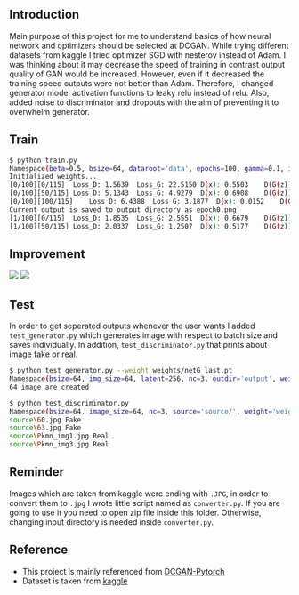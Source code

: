 ## Introduction
Main purpose of this project for me to understand basics of how neural network and optimizers should be selected at DCGAN. While trying different datasets from kaggle
I tried optimizer SGD with nesterov instead of Adam. I was thinking about it may decrease the speed of training in contrast output quality of GAN would be increased. However, even if it decreased the training speed outputs were not better than Adam. Therefore, I changed generator model activation functions to leaky relu instead of relu. Also, added noise to discriminator and dropouts with the aim of preventing it to overwhelm generator.


## Train
```bash
$ python train.py
Namespace(beta=0.5, bsize=64, dataroot='data', epochs=100, gamma=0.1, image_size=64, latent=256, lr=0.01, nc=3, resume=False, savefreq=10, weightD='weights/netD_best.pt', weightG='weights/netG_best.pt')
Initialized weights...
[0/100][0/115]	Loss_D: 1.5639	Loss_G: 22.5150	D(x): 0.5503	D(G(z)): 0.4998 / 0.0000
[0/100][50/115]	Loss_D: 5.1343	Loss_G: 4.9279	D(x): 0.6908	D(G(z)): 0.5346 / 0.3185
[0/100][100/115]	Loss_D: 6.4388	Loss_G: 3.1877	D(x): 0.0152	D(G(z)): 0.0048 / 0.0806
Current output is saved to output directory as epoch0.png
[1/100][0/115]	Loss_D: 1.8535	Loss_G: 2.5551	D(x): 0.6679	D(G(z)): 0.3463 / 0.2009
[1/100][50/115]	Loss_D: 2.0337	Loss_G: 1.2507	D(x): 0.5177	D(G(z)): 0.5047 / 0.3824
```
 
## Improvement
<img src=https://user-images.githubusercontent.com/45767042/114794280-c9207400-9d94-11eb-9eca-b031da7b902b.gif>
<img src=https://user-images.githubusercontent.com/45767042/114804803-92edef00-9daa-11eb-83e2-ec51cb97c97e.png>
  
## Test
In order to get seperated outputs whenever the user wants I added `test_generator.py` which generates image with respect to batch size and saves individually. In addition,   `test_discriminator.py` that prints about image fake or real.

   ```bash
   $ python test_generator.py --weight weights/netG_last.pt
   Namespace(bsize=64, img_size=64, latent=256, nc=3, outdir='output', weight='weights/netG_last.pt')
   64 image are created
   ```
   ```bash
   $ python test_discriminator.py
   Namespace(bsize=64, image_size=64, nc=3, source='source/', weight='weights/netD_last.pt')
   source\60.jpg Fake
   source\63.jpg Fake
   source\Pkmn_img1.jpg Real
   source\Pkmn_img3.jpg Real
   ```
   

## Reminder 
Images which are taken from kaggle  were ending with `.JPG`, in order to convert them to `.jpg` I wrote little script named as `converter.py`.
If you are going to use it you need to open zip file inside this folder. Otherwise, changing input directory is needed inside `converter.py`.

## Reference
- This project is mainly referenced from [DCGAN-Pytorch](https://pytorch.org/tutorials/beginner/dcgan_faces_tutorial.html)
- Dataset is taken from [kaggle](https://pytorch.org/tutorials/beginner/dcgan_faces_tutorial.html)

